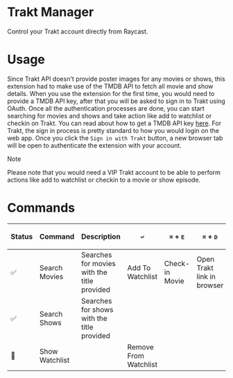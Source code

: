 # Trakt Manager

Control your Trakt account directly from Raycast.

# Usage

Since Trakt API doesn't provide poster images for any movies or shows, this extension had to make use of the TMDB API to fetch all movie and show details. When you use the extension for the first time, you would need to provide a TMDB API key, after that you will be asked to sign in to Trakt using OAuth. Once all the authentication processes are done, you can start searching for movies and shows and take action like add to watchlist or checkin on Trakt. You can read about how to get a TMDB API key [here](https://developer.themoviedb.org/docs/getting-started). For Trakt, the sign in process is pretty standard to how you would login on the web app. Once you click the `Sign in with Trakt` button, a new browser tab will be open to authenticate the extension with your account.

> [!NOTE]
> Please note that you would need a VIP Trakt account to be able to perform actions like add to watchlist or checkin to a movie or show episode.

# Commands

| Status             | Command        | Description                                 | <kbd>↵</kbd>          | <kbd>⌘</kbd> + <kbd>E</kbd> | <kbd>⌘</kbd> + <kbd>D</kbd> | <kbd>⌘</kbd> + <kbd>L</kbd> |
| ------------------ | -------------- | ------------------------------------------- | --------------------- | --------------------------- | --------------------------- | --------------------------- |
| :white_check_mark: | Search Movies  | Searches for movies with the title provided | Add To Watchlist      | Check-in Movie              | Open Trakt link in browser  |                             |
| :white_check_mark: | Search Shows   | Searches for shows with the title provided  |                       |                             |                             |                             |
| :construction:     | Show Watchlist |                                             | Remove From Watchlist |                             |                             |                             |
